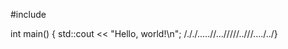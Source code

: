 #include <iostream>

int main() {
    std::cout << "Hello, world!\n";
/././.....//.../////..///..../../}

